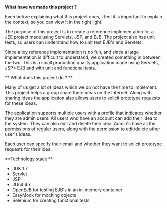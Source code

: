 **What have we made this project ?**

Even before explaining what this project does, I feel it is important to explain the context, so you can view it in the right light. 

The purpose of this project is to create a reference implementation for a JEE project made using Servlets, JSP, and EJB. The project also has unit tests, so users can understand how to unit test EJB's and Servlets. 

Since a toy reference implementation is no fun, and since a large implementation is difficult to understand, we created something in between the two. This is a small production quality application made using Servlets, JSP< EJB and with unit and functional tests.

** What does this project do ? **

Many of us get a lot of ideas which we do not have the time to implement. This project helps a group share there ideas on the Internet. Along with sharing ideas the application also allows users to solicit prototype requests for these ideas.

The application supports multiple users with a profile that indicates whether they are admin users. All users who have an account can add their idea to the system. They can also edit and delete their idea. Admin's have all the permissions of regular users, along with the permission to edit/delete other user's ideas.

Each user can specify their email and whether they want to solicit prototype requests for their idea.

**Technology stack **

 - JDK 1.7
 - Servlet
 - JSP
 - JUnit 4.x
 - OpenEJB for testing EJB's in an in-memory container
 - EasyMock for mocking objects
 - Selenium for creating functional tests
 
 